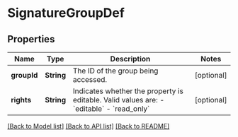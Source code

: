 # SignatureGroupDef

## Properties
Name | Type | Description | Notes
------------ | ------------- | ------------- | -------------
**groupId** | **String** | The ID of the group being accessed. | [optional] 
**rights** | **String** | Indicates whether the property is editable. Valid values are:  - &#x60;editable&#x60; - &#x60;read_only&#x60; | [optional] 

[[Back to Model list]](../README.md#documentation-for-models) [[Back to API list]](../README.md#documentation-for-api-endpoints) [[Back to README]](../README.md)


